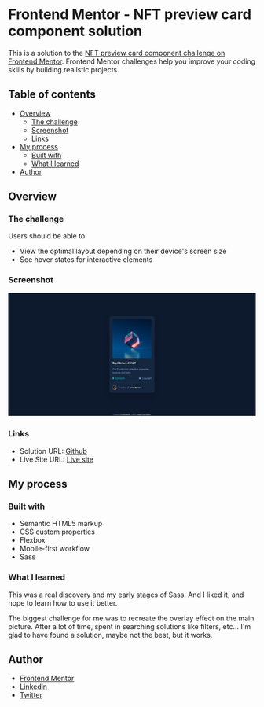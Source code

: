 # Frontend Mentor - NFT preview card component solution

This is a solution to the [NFT preview card component challenge on Frontend Mentor](https://www.frontendmentor.io/challenges/nft-preview-card-component-SbdUL_w0U). Frontend Mentor challenges help you improve your coding skills by building realistic projects. 

## Table of contents

- [Overview](#overview)
  - [The challenge](#the-challenge)
  - [Screenshot](#screenshot)
  - [Links](#links)
- [My process](#my-process)
  - [Built with](#built-with)
  - [What I learned](#what-i-learned)
- [Author](#author)

## Overview

### The challenge

Users should be able to:

- View the optimal layout depending on their device's screen size
- See hover states for interactive elements

### Screenshot

![](./Screenshot.png)

### Links

- Solution URL: [Github](https://github.com/Francois-Louis/NFT-preview-card-challenge-FEM)
- Live Site URL: [Live site](https://francois-louis.github.io/NFT-preview-card-challenge-FEM/)

## My process

### Built with

- Semantic HTML5 markup
- CSS custom properties
- Flexbox
- Mobile-first workflow
- Sass

### What I learned

This was a real discovery and my early stages of Sass. And I liked it, and hope to learn how to use it better.

The biggest challenge for me was to recreate the overlay effect on the main picture.
After a lot of time, spent in searching solutions like filters, etc... I'm glad to have found a solution, maybe not the best, but it works.

## Author

- [Frontend Mentor](https://www.frontendmentor.io/profile/Francois-Louis)
- [Linkedin](https://www.linkedin.com/in/fran%C3%A7ois-louis-t-39a01b132/)
- [Twitter](https://twitter.com/KH4RNYX)



